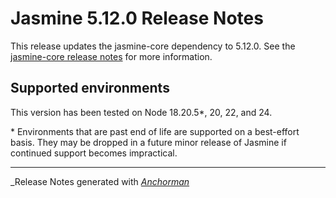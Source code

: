 # Jasmine 5.12.0 Release Notes

This release updates the jasmine-core dependency to 5.12.0. See the
[jasmine-core release notes](https://github.com/jasmine/jasmine/blob/main/release_notes/5.12.0.md)
for more information.

## Supported environments

This version has been tested on Node 18.20.5*, 20, 22, and 24.

\* Environments that are past end of life are supported on a best-effort basis.
They may be dropped in a future minor release of Jasmine if continued support
becomes impractical.

------

_Release Notes generated with _[Anchorman](http://github.com/infews/anchorman)_
